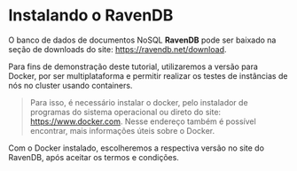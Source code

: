 # Instalando o RavenDB

O banco de dados de documentos NoSQL **RavenDB** pode ser baixado na seção de downloads do site: https://ravendb.net/download.

Para fins de demonstração deste tutorial, utilizaremos a versão para Docker, por ser multiplataforma e permitir realizar os testes de instâncias de nós no cluster usando containers.

>Para isso, é necessário instalar o docker, pelo instalador de programas do sistema operacional ou direto do site: https://www.docker.com. Nesse endereço também é possível encontrar, mais informações úteis sobre o Docker.

Com o Docker instalado, escolheremos a respectiva versão no site do RavenDB, após aceitar os termos e condições.


<!--stackedit_data:
eyJoaXN0b3J5IjpbLTI3MTU5MTEyMSwtMjAwNjg3ODcwLDcyNj
Y4ODc3MiwzNjQ5MTM5MDMsMTU4MTc1Nzk4MiwxMDYzMzU4ODc5
LDkwMjE5MjAzNV19
-->